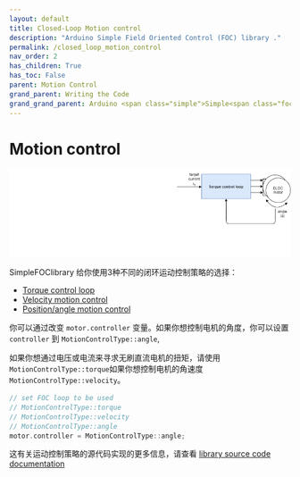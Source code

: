 ```yaml
---
layout: default
title: Closed-Loop Motion control
description: "Arduino Simple Field Oriented Control (FOC) library ."
permalink: /closed_loop_motion_control
nav_order: 2
has_children: True
has_toc: False
parent: Motion Control
grand_parent: Writing the Code
grand_grand_parent: Arduino <span class="simple">Simple<span class="foc">FOC</span>library</span>
---
```

# Motion control 

<img src="extras/Images/closed_loop.gif">

<span class="simple">Simple<span class="foc">FOC</span>library</span> 给你使用3种不同的闭环运动控制策略的选择：

- [Torque control loop](voltage_loop)
- [Velocity motion control](velocity_loop)
- [Position/angle motion control](angle_loop)

你可以通过改变 `motor.controller` 变量。如果你想控制电机的角度，你可以设置 `controller` 到 `MotionControlType::angle`, 

如果你想通过电压或电流来寻求无刷直流电机的扭矩，请使用 `MotionControlType::torque`如果你想控制电机的角速度 `MotionControlType::velocity`。 

```cpp
// set FOC loop to be used
// MotionControlType::torque
// MotionControlType::velocity
// MotionControlType::angle
motor.controller = MotionControlType::angle;
```

这有关运动控制策略的源代码实现的更多信息，请查看 [library source code documentation](motion_control_implementation)